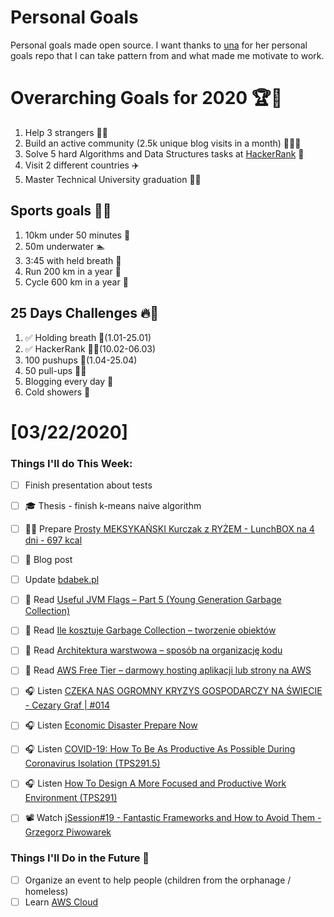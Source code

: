 Personal Goals
==============
Personal goals made open source. I want thanks to [una](https://github.com/una/personal-goals) for her personal goals repo that I can take pattern from and what made me motivate to work. 

# Overarching Goals for 2020 🏆🥇
1. Help 3 strangers 🧚‍♂️
2. Build an active community (2.5k unique blog visits in a month) 🧑‍🤝‍🧑
3. Solve 5 hard Algorithms and Data Structures tasks at [HackerRank](https://www.hackerrank.com/) 💙
4. Visit 2 different countries ✈️
5. Master Technical University graduation 👨‍🎓

## Sports goals 💪🥈
1. 10km under 50 minutes 👟
2. 50m underwater 🏊
3. 3:45 with held breath 🧘
4. Run 200 km in a year 🏃
5. Cycle 600 km in a year 🚴

## 25 Days Challenges 🔥🥉
1. ✅ Holding breath 🧘(1.01-25.01)
2. ✅ HackerRank 👨‍💻(10.02-06.03)
3. 100 pushups 🙇(1.04-25.04)
4. 50 pull-ups 🏋️‍♂️
5. Blogging every day 📝
6. Cold showers 🚿

# [03/22/2020]

### Things I'll do This Week:

- [ ] Finish presentation about tests
- [ ] ‍🎓 Thesis - finish k-means naive algorithm
- [ ] 👨‍🍳 Prepare [Prosty MEKSYKAŃSKI Kurczak z RYŻEM - LunchBOX na 4 dni - 697 kcal](https://youtu.be/dQFXkyBNUco)
- [ ] 📝 Blog post
- [ ] Update [bdabek.pl](https://www.bdabek.pl/cele-2020/)
- [ ] 📗 Read [Useful JVM Flags – Part 5 (Young Generation Garbage Collection)](https://blog.codecentric.de/en/2012/08/useful-jvm-flags-part-5-young-generation-garbage-collection/)
- [ ] 📗 Read [Ile kosztuje Garbage Collection – tworzenie obiektów](https://jgardo.dev/2020/03/18/ile-kosztuje-garbage-collection-tworzenie-obiektow/)
- [ ] 📗 Read [Architektura warstwowa – sposób na organizację kodu](https://nullpointerexception.pl/architektura-warstwowa-sposob-na-organizacje-kodu)
- [ ] 📗 Read [AWS Free Tier – darmowy hosting aplikacji lub strony na AWS](https://blog.mloza.pl/aws-free-tier-darmowy-hosting-aplikacji-lub-strony-na-aws)
- [ ] 🎧 Listen [CZEKA NAS OGROMNY KRYZYS GOSPODARCZY NA ŚWIECIE - Cezary Graf | #014](https://youtu.be/sqM_4aw9f-E)
- [ ] 🎧 Listen [Economic Disaster Prepare Now](https://youtu.be/cQ6cgzSSg5s)
- [ ] 🎧 Listen [COVID-19: How To Be As Productive As Possible During Coronavirus Isolation (TPS291.5)](http://www.asianefficiency.com/podcast/291-5-covid19-coronavirus-isolation/)
- [ ] 🎧 Listen [How To Design A More Focused and Productive Work Environment (TPS291)](http://www.asianefficiency.com/podcast/291-environment/)
- [ ] 📽️ Watch [jSession#19 - Fantastic Frameworks and How to Avoid Them - Grzegorz Piwowarek](https://youtu.be/WwEQcA1gPLM)


### Things I'll Do in the Future 🏅
- [ ] Organize an event to help people (children from the orphanage / homeless)
- [ ] Learn [AWS Cloud](https://www.youtube.com/user/Nephaste20/featured)
